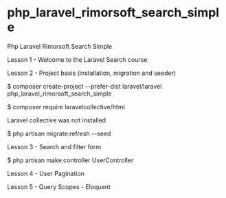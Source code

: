 # php_laravel_rimorsoft_search_simple
Php Laravel Rimorsoft Search Simple

Lesson 1 - Welcome to the Laravel Search course

Lesson 2 - Project basis (installation, migration and seeder)

$ composer create-project --prefer-dist laravel/laravel php_laravel_rimorsoft_search_simple

$ composer require laravelcollective/html

Laravel collective was not installed

$ php artisan migrate:refresh --seed

Lesson 3 - Search and filter form

$ php artisan make:controller UserController

Lesson 4 - User Pagination

Lesson 5 - Query Scopes - Eloquent

